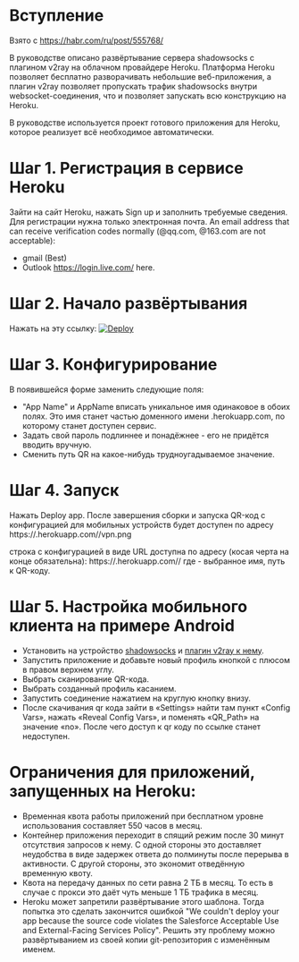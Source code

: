 
# Вступление
Взято с <https://habr.com/ru/post/555768/>

В руководстве описано развёртывание сервера shadowsocks с плагином v2ray на облачном провайдере Heroku. Платформа Heroku позволяет бесплатно разворачивать небольшие веб-приложения, а плагин v2ray позволяет пропускать трафик shadowsocks внутри websocket-соединения, что и позволяет запускать всю конструкцию на Heroku.

В руководстве используется проект готового приложения для Heroku, которое реализует всё необходимое автоматически.

# Шаг 1. Регистрация в сервисе Heroku
Зайти на сайт Heroku, нажать Sign up и заполнить требуемые сведения. Для регистрации нужна только электронная почта.
An email address that can receive verification codes normally (@qq.com, @163.com are not acceptable):
- gmail (Best) 
- Outlook <https://login.live.com/> here.

# Шаг 2. Начало развёртывания
Нажать на эту ссылку:
[![Deploy](https://www.herokucdn.com/deploy/button.png)](https://heroku.com/deploy?template=https://github.com/meteoviktor/meteoviktorssoks/tree/main)

# Шаг 3. Конфигурирование
В появившейся форме заменить следующие поля:
- "App Name" и AppName вписать уникальное имя одинаковое в обоих полях. Это имя станет частью доменного имени <appname>.herokuapp.com, по которому станет доступен сервис.
- Задать свой пароль подлиннее и понадёжнее - его не придётся вводить вручную.
- Сменить путь QR на какое-нибудь трудноугадываемое значение.
  
# Шаг 4. Запуск
Нажать Deploy app.
После завершения сборки и запуска QR-код с конфигурацией для мобильных устройств будет доступен по адресу
https://<APPNAME>.herokuapp.com/<QR>/vpn.png

строка с конфигурацией в виде URL доступна по адресу (косая черта на конце обязательна):
https://<APPNAME>.herokuapp.com/<QR>/
где <APPNAME> - выбранное имя, <QR> путь к QR-коду.

# Шаг 5. Настройка мобильного клиента на примере Android
- Установить на устройство [shadowsocks](https://play.google.com/store/apps/details?id=com.github.shadowsocks) и [плагин v2ray к нему](https://play.google.com/store/apps/details?id=com.github.shadowsocks.plugin.v2ray). 
- Запустить приложение и добавьте новый профиль кнопкой с плюсом в правом верхнем углу.
- Выбрать сканирование QR-кода.
- Выбрать созданный профиль касанием.
- Запустить соединение нажатием на круглую кнопку внизу.
- После скачивания qr кода зайти в «Settings» найти там пункт «Config Vars», нажать «Reveal Config Vars», и поменять «QR_Path» на значение «no». После чего доступ к qr коду по ссылке станет недоступен.

# Ограничения для приложений, запущенных на Heroku:
- Временная квота работы приложений при бесплатном уровне использования составляет 550 часов в месяц.
- Контейнер приложения переходит в спящий режим после 30 минут отсутствия запросов к нему. С одной стороны это доставляет неудобства в виде задержек ответа до полминуты после перерыва в активности. С другой стороны, это экономит отведённую временную квоту.
- Квота на передачу данных по сети равна 2 ТБ в месяц. То есть в случае с прокси это даёт чуть меньше 1 ТБ трафика в месяц.
- Heroku может запретили развёртывание этого шаблона. Тогда попытка это сделать закончится ошибкой "We couldn't deploy your app because the source code violates the Salesforce Acceptable Use and External-Facing Services Policy". Решить эту проблему можно развёртыванием из своей копии git-репозитория с изменённым именем.

